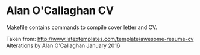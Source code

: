 # Alan O'Callaghan CV
Makefile contains commands to compile cover letter and CV.

Taken from: http://www.latextemplates.com/template/awesome-resume-cv
Alterations by Alan O'Callaghan January 2016
